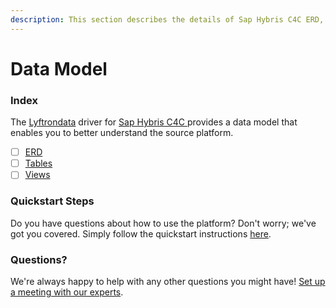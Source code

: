 ```yaml
---
description: This section describes the details of Sap Hybris C4C ERD, Tables, and Views.
---
```


# Data Model

### Index

The  [Lyftrondata](https://www.lyftrondata.com/) driver for [Sap Hybris C4C](https://www.lyftrondata.com/integration/sap-hybris-c4c/)[ ](https://www.lyftrondata.com/integration/sap-hybris-c4c/)provides a data model that enables you to better understand the source platform.

* [ ] [ERD](../../../sales-analytics/sap-hybris-c4c/data-model/erd.md)
* [ ] [Tables](../../../sales-analytics/sap-hybris-c4c/data-model/tables.md)
* [ ] [Views](../../../sales-analytics/sap-hybris-c4c/data-model/views.md)

### Quickstart Steps

Do you have questions about how to use the platform? Don't worry; we've got you covered. Simply follow the quickstart instructions [here](../../../../quickstart-steps.md).

### Questions? <a href="#questions" id="questions"></a>

We're always happy to help with any other questions you might have! [Set up a meeting with our experts](https://www.lyftrondata.com/book-a-meeting/).


